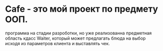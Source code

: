 # Cafe - это мой проект по предмету ООП.
программа на стадии разроботки, но уже реализованна предметная область кдасс Waiter, который может предлагать блюда на выбор исходя из параметров клиента и выставлять чек.
